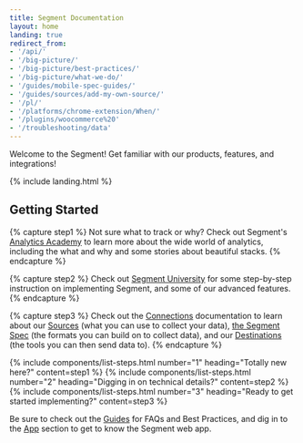 ```yaml
---
title: Segment Documentation
layout: home
landing: true
redirect_from:
- '/api/'
- '/big-picture/'
- '/big-picture/best-practices/'
- '/big-picture/what-we-do/'
- '/guides/mobile-spec-guides/'
- '/guides/sources/add-my-own-source/'
- '/pl/'
- '/platforms/chrome-extension/When/'
- '/plugins/woocommerce%20'
- '/troubleshooting/data'
---
```


Welcome to the Segment!
Get familiar with our products, features, and integrations!

{% include landing.html %}

## Getting Started

{% capture step1 %}
  Not sure what to track or why? Check out Segment's [Analytics Academy](https://segment.com/academy/) to learn more about the wide world of analytics, including the what and why and some stories about beautiful stacks.
{% endcapture %}

{% capture step2 %}
  Check out [Segment University](https://university.segment.com/) for some step-by-step instruction on implementing Segment, and some of our advanced features.
{% endcapture %}

{% capture step3 %}
  Check out the [Connections](/docsv2/connections/) documentation to learn about our [Sources](/docsv2/connections/sources/) (what you can use to collect your data), [the Segment Spec](/docsv2/connections/spec/) (the formats you can build on to collect data), and our [Destinations](/docsv2/connections/destinations/) (the tools you can then send data to).
{% endcapture %}

{% include components/list-steps.html number="1" heading="Totally new here?" content=step1 %}
{% include components/list-steps.html number="2" heading="Digging in on technical details?" content=step2 %}
{% include components/list-steps.html number="3" heading="Ready to get started implementing?" content=step3 %}

Be sure to check out the [Guides](/docsv2/guides/) for FAQs and Best Practices, and dig in to the [App](/docsv2/segment-app/) section to get to know the Segment web app.
